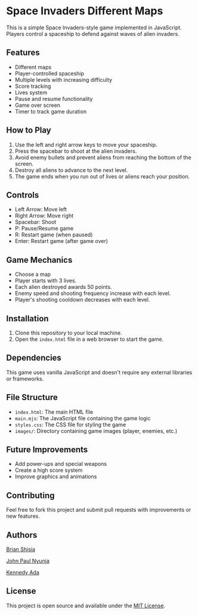 # Space Invaders Different Maps

This is a simple Space Invaders-style game implemented in JavaScript. Players control a spaceship to defend against waves of alien invaders.

## Features

- Different maps
- Player-controlled spaceship
- Multiple levels with increasing difficulty
- Score tracking
- Lives system
- Pause and resume functionality
- Game over screen
- Timer to track game duration

## How to Play

1. Use the left and right arrow keys to move your spaceship.
2. Press the spacebar to shoot at the alien invaders.
3. Avoid enemy bullets and prevent aliens from reaching the bottom of the screen.
4. Destroy all aliens to advance to the next level.
5. The game ends when you run out of lives or aliens reach your position.

## Controls

- Left Arrow: Move left
- Right Arrow: Move right
- Spacebar: Shoot
- P: Pause/Resume game
- R: Restart game (when paused)
- Enter: Restart game (after game over)

## Game Mechanics

- Choose a map
- Player starts with 3 lives.
- Each alien destroyed awards 50 points.
- Enemy speed and shooting frequency increase with each level.
- Player's shooting cooldown decreases with each level.

## Installation

1. Clone this repository to your local machine.
2. Open the `index.html` file in a web browser to start the game.

## Dependencies

This game uses vanilla JavaScript and doesn't require any external libraries or frameworks.

## File Structure

- `index.html`: The main HTML file
- `main.mjs`: The JavaScript file containing the game logic
- `styles.css`: The CSS file for styling the game
- `images/`: Directory containing game images (player, enemies, etc.)

## Future Improvements

- Add power-ups and special weapons
- Create a high score system
- Improve graphics and animations

## Contributing

Feel free to fork this project and submit pull requests with improvements or new features.

## Authors
[Brian Shisia](https://github.com/Bshisia)

[John Paul Nyunja](https://github.com/nyunja)

[Kennedy Ada](https://github.com/adaken4)

## License

This project is open source and available under the [MIT License](LICENSE).

